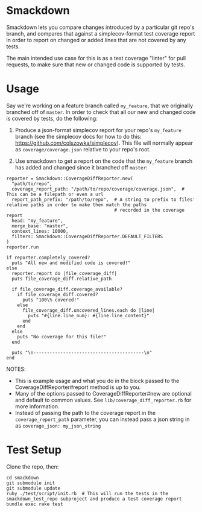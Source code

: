 Smackdown
=========

Smackdown lets you compare changes introduced by a particular git repo's branch, and compares that against a
simplecov-format test coverage report in order to report on changed or added lines that are not covered by any tests.

The main intended use case for this is as a test coverage "linter" for pull requests, to make sure that new or changed
code is supported by tests.


Usage
=====

Say we're working on a feature branch called `my_feature`, that we originally branched off of `master`.  In order
to check that all our new and changed code is covered by tests, do the following:

1) Produce a json-format simplecov report for your repo's `my_feature` branch (see the simplecov docs for how to do this: https://github.com/colszowka/simplecov).  This file will normally appear as `coverage/coverage.json` relative to your repo's
root.

2) Use smackdown to get a report on the code that the `my_feature` branch has added and changed since it branched off `master`:

```
reporter = Smackdown::CoverageDiffReporter.new(
  "path/to/repo",
  coverage_report_path: "/path/to/repo/coverage/coverage.json",  # This can be a filepath or even a url
  report_path_prefix: "/path/to/repo",  # A string to prefix to files' relative paths in order to make then match the paths
                                        # recorded in the coverage report
  head: "my_feature",
  merge_base: "master",
  context_lines: 10000,
  filters: Smackdown::CoverageDiffReporter.DEFAULT_FILTERS
)
reporter.run

if reporter.completely_covered?
  puts "All new and modified code is covered!"
else
  reporter.report do |file_coverage_diff|
  puts file_coverage_diff.relative_path

  if file_coverage_diff.coverage_available?
    if file_coverage_diff.covered?
      puts "100\% covered!"
    else
      file_coverage_diff.uncovered_lines.each do |line|
        puts "#{line.line_num}: #{line.line_content}"
      end
    end
  else
    puts "No coverage for this file!"
  end

  puts "\n-----------------------------------------\n"
end
```

NOTES:
- This is example usage and what you do in the block passed to the CoverageDiffReporter#report method is up to you.
- Many of the options passed to CoverageDiffReporter#new are optional and default to common values.  See `lib/coverage_diff_reporter.rb` for more information.
- Instead of passing the path to the coverage report in the `coverage_report_path` parameter, you can instead pass a json
  string in as `coverage_json: my_json_string`


Test Setup
==========

Clone the repo, then:

```
cd smackdown
git submodule init
git submodule update
ruby ./test/script/init.rb  # This will run the tests in the smackdown_test_repo subproject and produce a test coverage report
bundle exec rake test
```
